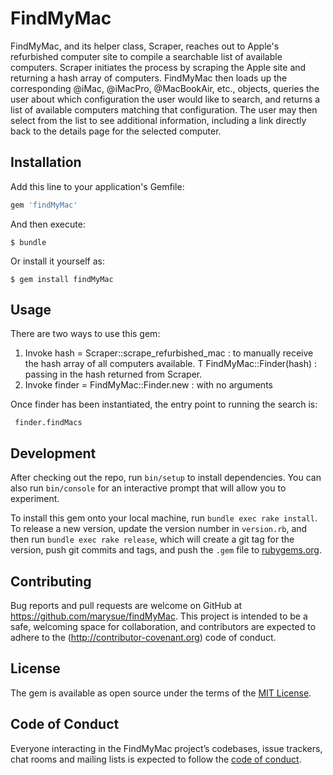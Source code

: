 # FindMyMac

FindMyMac, and its helper class, Scraper, reaches out to Apple's refurbished computer site to compile a searchable list of available computers.  Scraper initiates the process by scraping the Apple site and returning a hash array of computers.  FindMyMac then loads up the corresponding @iMac, @iMacPro, @MacBookAir, etc., objects, queries the user about which configuration the user would like to search, and returns a list of available computers matching that configuration.  The user may then select from the list to see additional information, including a link directly back to the details page for the selected computer.

## Installation

Add this line to your application's Gemfile:

```ruby
gem 'findMyMac'
```

And then execute:

    $ bundle

Or install it yourself as:

    $ gem install findMyMac

## Usage

There are two ways to use this gem:

1.  Invoke
        hash = Scraper::scrape_refurbished_mac : to manually receive the hash array of all computers available. T FindMyMac::Finder(hash) :  passing in the hash returned from Scraper.
2.  Invoke finder = FindMyMac::Finder.new  : with no arguments

Once finder has been instantiated, the entry point to running the search is:

     finder.findMacs

## Development

After checking out the repo, run `bin/setup` to install dependencies. You can also run `bin/console` for an interactive prompt that will allow you to experiment.

To install this gem onto your local machine, run `bundle exec rake install`. To release a new version, update the version number in `version.rb`, and then run `bundle exec rake release`, which will create a git tag for the version, push git commits and tags, and push the `.gem` file to [rubygems.org](https://rubygems.org).

## Contributing

Bug reports and pull requests are welcome on GitHub at https://github.com/marysue/findMyMac. This project is intended to be a safe, welcoming space for collaboration, and contributors are expected to adhere to the (http://contributor-covenant.org) code of conduct.

## License

The gem is available as open source under the terms of the [MIT License](https://opensource.org/licenses/MIT).

## Code of Conduct

Everyone interacting in the FindMyMac project’s codebases, issue trackers, chat rooms and mailing lists is expected to follow the [code of conduct](https://github.com/marysue/findMyMac/blob/master/CODE_OF_CONDUCT.md).
